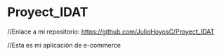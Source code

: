 # Proyect_IDAT
//Enlace a mi repositorio: https://github.com/JulioHoyosC/Proyect_IDAT

//Esta es mi aplicación de e-commerce 


